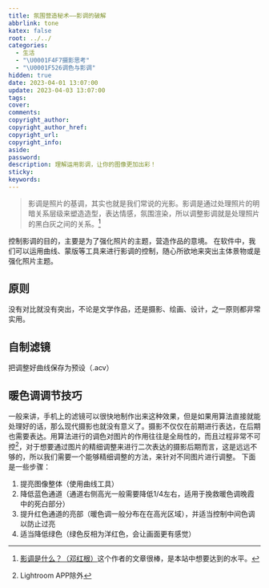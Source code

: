 ```yaml
---
title: 氛围营造秘术——影调的破解
abbrlink: tone
katex: false
root: ../../
categories:
  - 生活
  - "\U0001F4F7摄影思考"
  - "\U0001F526调色与影调"
hidden: true
date: 2023-04-01 13:07:00
update: 2023-04-03 13:07:00
tags:
cover:
comments:
copyright_author:
copyright_author_href:
copyright_url:
copyright_info:
aside:
password:
description: 理解运用影调，让你的图像更加出彩！
sticky:
keywords:
---
```

> 影调是照片的基调，其实也就是我们常说的光影。影调是通过处理照片的明暗关系层级来塑造造型，表达情感，氛围渲染，所以调整影调就是处理照片的黑白灰之间的关系。[^1]

控制影调的目的，主要是为了强化照片的主题，营造作品的意境。
在软件中，我们可以运用曲线、蒙版等工具来进行影调的控制，随心所欲地来突出主体景物或是强化照片主题。
## 原则
没有对比就没有突出，不论是文学作品，还是摄影、绘画、设计，之一原则都非常实用。
## 自制滤镜
把调整好曲线保存为预设（.acv）

## 暖色调调节技巧
一般来讲，手机上的滤镜可以很快地制作出来这种效果，但是如果用算法直接就能处理好的话，那么现代摄影也就没有意义了。摄影不仅仅在前期进行表达，在后期也需要表达。用算法进行的调色对图片的作用往往是全局性的，而且过程非常不可控[^2]，对于想要通过图片的精细调整来进行二次表达的摄影后期而言，这是远远不够的，所以我们需要一个能够精细调整的方法，来针对不同图片进行调整。
下面是一些步骤：
1. 提亮图像整体（使用曲线工具）
2. 降低蓝色通道（通道右侧高光一般需要降低1/4左右，适用于挽救暖色调晚霞中的死白部分）
3. 提升红色通道的亮部（暖色调一般分布在在高光区域），并适当控制中间色调以防止过亮
4. 适当降低绿色（绿色反相为洋红色，会让画面更有感觉）




[^1]:[影调是什么？（邓红根）](https://zhuanlan.zhihu.com/p/38498855)这个作者的文章很棒，是本站中想要达到的水平。
[^2]: Lightroom APP除外